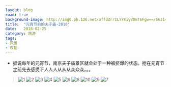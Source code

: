 ```yaml
---
layout: blog
road: true
background-image: http://img0.ph.126.net/affdZrrILYrKiyVDmT6Fgw==/6631485580121342037.jpg
title:  "元宵节前的夫子庙-2018"
date:   2018-02-25
category: 旅游
tags:
- 风景
- 夜拍
---
```


- 据说每年的元宵节，南京夫子庙景区就会处于一种被挤爆的状态。抢在元宵节之前先去感受下人人人从从从众众众。。。


> ![1](http://img0.ph.126.net/tx3dWBFWBlKeWdFnllburg==/6597297365565500685.jpg)
  ![2](http://img2.ph.126.net/ZJe5P7MomFO9MAPhV7xifA==/1416945032861768738.jpg)
> ![3](http://img1.ph.126.net/X7cJ_XuAp531Suhi9mQTWg==/6597598631751619027.jpg)
> ![4](http://img1.ph.126.net/scC9fY09LlS5yZES9ixh3A==/807551708283441256.jpg)
> ![5](http://img2.ph.126.net/MToKUhAUlo61DXAhCPCc3w==/6597568944937670645.jpg)
> ![6](http://img0.ph.126.net/_mjvy8WMurXHwdsYQOqYqw==/6631498774260843456.jpg)
> ![8](http://img0.ph.126.net/KXLwrKp037Ib4b2V_2pnzw==/2590977160641698196.jpg)
> ![10](http://img2.ph.126.net/8VG42P7S7ElcZ0gGwrdvCQ==/1454381204764111133.jpg)
> ![9](http://img1.ph.126.net/E1ZB4xAhSjx0gKsZPddwmQ==/6597550253239996228.jpg)
> ![7](http://img0.ph.126.net/affdZrrILYrKiyVDmT6Fgw==/6631485580121342037.jpg)


   